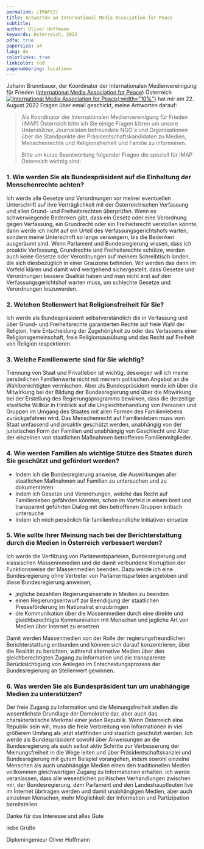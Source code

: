 ```yaml
---
permalink: /IMAP22/
title: Antworten an International Media Association for Peace
subtitle: 
author: Oliver Hoffmann
keywords: Österreich, 2022
pdfa: true
papersize: a4
lang: de
colorlinks: true
linkcolor: red
pagenumbering: location=
---
```


Johann Brunnbauer, der Koordinator der Internationalen Medienvereinigung für Frieden ([International Media Association for Peace](https://www.upf.org/associations/imap)) Österreich  
[![International Media Association for Peace](https://res.cloudinary.com/ontore/image/upload/v1661191583/2022-08-22-IMAP_udyhmd.svg){:width="10%"}](https://www.upf.org/associations/imap) 
hat mir am 22. August 2022 Fragen über email geschickt, meine Antworten darauf:

>Als Koordinator der Internationalen Medienvereinigung für Frieden (IMAP) Österreich bitte ich Sie einige Fragen klären um unsere Unterstützer, Journalisten befreundete NGO`s und Organisationen über die Standpunkte der Präsidentschaftskandidaten zu Medien, Menschenrechte und Religionsfreiheit und Familie zu informieren.
>
>Bitte um kurze Beantwortung folgender Fragen die speziell für IMAP Österreich wichtig sind:

### 1. Wie werden Sie als Bundespräsident auf die Einhaltung der Menschenrechte achten?

Ich werde alle Gesetze und Verordnungen vor meiner eventuellen Unterschrift auf ihre Verträglichkeit mit der Österreichischen Verfassung und allen Grund- und Freiheitsrechten überprüfen.
Wenn es schwerwiegende Bedenken gibt, dass ein Gesetz oder eine Verordnung gegen Verfassung, ein Grundrecht oder ein Freiheitsrecht verstoßen könnte,
dann werde ich nicht auf ein Urteil des Verfassungsgerichtshofs warten, sondern meine Unterschrift so lange verweigern, bis die Bedenken ausgeräumt sind.
Wenn Parlament und Bundesregierung wissen, dass ich proaktiv Verfassung, Grundrechte und Freiheitsrechte schütze,
werden auch keine Gesetze oder Verordnungen auf meinem Schreibtisch landen, die sich diesbezüglich in einer Grauzone befinden.
Wir werden das dann im Vorfeld klären und damit wird weitgehend sichergestellt,
dass Gesetze und Verordnungen bessere Qualität haben und man nicht erst auf den Verfassungsgerichtshof warten muss,
um schlechte Gesetze und Verordnungen loszuwerden.

### 2. Welchen Stellenwert hat Religionsfreiheit für Sie?

Ich werde als Bundespräsident selbstverständlich die in Verfassung und über Grund- und Freiheitsrechte garantierten Rechte auf freie Wahl der Religion,
freie Entscheidung der Zugehörigkeit zu oder des Verlassens einer Religionsgemeinschaft,
freie Religionsausübung und das Recht auf Freiheit von Religion respektieren.

### 3. Welche Familienwerte sind für Sie wichtig?

Trennung von Staat und Privatleben ist wichtig,
deswegen will ich meine persönlichen Familienwerte nicht mit meinem politischen Angebot an die Wahlberechtigten vermischen.
Aber als Bundespräsident werde ich über die Mitwirkung bei der Bildung der Bundesregierung und über die Mitwirkung bei der Erstellung des Regierungsprogramms bewirken, dass die derzeitige staatliche Willkür in Hinblick auf die Ungleichbehandlung von Personen und Gruppen im Umgang des Staates mit allen Formen des Familienlebens zurückgefahren wird.
Das Menschenrecht auf Familienleben muss vom Staat umfassend und proaktiv geschützt werden,
unabhängig von der juristischen Form der Familien und unabhängig von Geschlecht und Alter der einzelnen von staatlichen Maßnahmen betroffenen Familienmitglieder.

### 4. Wie werden Familien als wichtige Stütze des Staates durch Sie geschützt und gefördert werden?

* Indem ich die Bundesregierung anweise, die Auswirkungen aller staatlichen Maßnahmen auf Familien zu untersuchen und zu dokumentieren
* Indem ich Gesetze und Verordnungen, welche das Recht auf Familienleben gefährden könnten, schon im Vorfeld in einem breit und transparent geführten Dialog mit den betroffenen Gruppen kritisch untersuche
* Indem ich mich persönlich für familienfreundliche Initiativen einsetze

### 5. Wie sollte Ihrer Meinung nach bei der Berichterstattung durch die Medien in Österreich verbessert werden?

Ich werde die Verfilzung von Parlamentsparteien, Bundesregierung und klassischen Massenmmedien und die damit verbundene Korruption der Funktionsweise der Massenmedien beenden.
Dazu werde ich eine Bundesregierung ohne Vertreter von Parlamentsparteien angeloben und diese Bundesregierung anweisen,
* jegliche bezahlten Regierungsinserate in Medien zu beenden
* einen Regierungsentwurf zur Beendigung der staatlichen Presseförderung im Nationalrat einzubringen
* die Kommunikation über die Massenmedien durch eine direkte und gleichberechtigte Kommunikation mit Menschen und jegliche Art von Medien über Internet zu ersetzen

Damit werden Massenmedien von der Rolle der regierungsfreundlichen Berichterstattung entbunden und können sich darauf konzentrieren,
über die Realität zu berichten,
während alternative Medien über den gleichberechtigten Zugang zu Information und die transparente Berücksichtigung von Anliegen im Entscheidungsprozess der Bundesregierung
an Stellenwert gewinnen.

### 6. Was werden Sie als Bundespräsident tun um unabhängige Medien zu unterstützen?

Der freie Zugang zu Information und die Meinungsfreiheit stellen die wesentlichste Grundlage der Demokratie dar,
aber auch das charakteristische Merkmal einer jeden Republik.
Wenn Österreich eine Republik sein will,
muss die freie Verbreitung von Informationen in viel größerem Umfang als jetzt stattfinden und staatlich geschützt werden.
Ich werde als Bundespräsident sowohl über Anweisungen an die Bundesregierung als auch selbst aktiv Schritte zur Verbesserung der Meinungsfreiheit in die Wege leiten
und über Präsidentschaftskanzlei und Bundesregierung mit gutem Beispiel vorangehen,
indem sowohl einzelne Menschen als auch unabhängige Medien einen den traditionellen Medien vollkommen gleichwertigen Zugang zu Informationen erhalten.
ich werde veranlassen, dass alle wesentlichen politischen Verhandlungen zwischen mir, der Bundesregierung, dem Parlament und den Landeshauptleuten live im Internet übrtragen werden
und damit unabhängigen Medien,
aber auch einzelnen Menschen,
mehr Möglichkeit der Information und Partizipation bereitstellen.

Danke für das Interesse und alles Gute

liebe Grüße

Diplomingenieur Oliver Hoffmann
